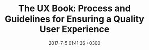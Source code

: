 ---
layout: book-note
title:  "The UX Book: Process and Guidelines for Ensuring a Quality User Experience"
date:   2017-7-5 01:41:36 +0300
categories: book-notes
image: https://images-na.ssl-images-amazon.com/images/I/41Ft3fGqiSL._SX375_BO1,204,203,200_.jpg
bookCategory: User Experience Design, Product Design
rating: 4
bookLink: https://www.amazon.com/UX-Book-Guidelines-Ensuring-Experience/dp/0123852412
---